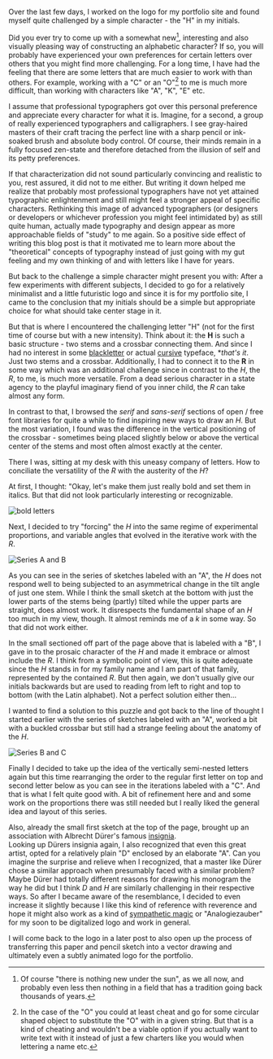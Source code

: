 Over the last few days, I worked on the logo for my portfolio site and found myself quite challenged by a simple character - the "H" in my initials.

Did you ever try to come up with a somewhat new[^fn1], interesting and also visually pleasing way of constructing an alphabetic character? If so, you will probably have experienced your own preferences for certain letters over others that you might find more challenging. For a long time, I have had the feeling that there are some letters that are much easier to work with than others. For example, working with a "C" or an "O"[^fn2] to me is much more difficult, than working with characters like "A", "K", "E" etc.

I assume that professional typographers got over this personal preference and appreciate every character for what it is. Imagine, for a second, a group of really experienced typographers and calligraphers. I see gray-haired masters of their craft tracing the perfect line with a sharp pencil or ink-soaked brush and absolute body control. Of course, their minds remain in a fully focused zen-state and therefore detached from the illusion of self and its petty preferences.

If that characterization did not sound particularly convincing and realistic to you, rest assured, it did not to me either.
But writing it down helped me realize that probably most professional typographers have not yet attained typographic enlightenment and still might feel a stronger appeal of specific characters. Rethinking this image of advanced typographers (or designers or developers or whichever profession you might feel intimidated by) as still quite human, actually made typography and design appear as more approachable fields of "study" to me again. So a positive side effect of writing this blog post is that it motivated me to learn more about the "theoretical" concepts of typography instead of just going with my gut feeling and my own thinking of and with letters like I have for years.

But back to the challenge a simple character might present you with: After a few experiments with different subjects, I decided to go for a relatively minimalist and a little futuristic logo and since it is for my portfolio site, I came to the conclusion that my initials should be a simple but appropriate choice for what should take center stage in it.

But that is where I encountered the challenging letter "H" (not for the first time of course but with a new intensity). Think about it: the **H** is such a basic structure - two stems and a crossbar connecting them. And since I had no interest in some [blackletter](https://en.wikipedia.org/wiki/Blackletter) or actual [cursive](https://en.wikipedia.org/wiki/Cursive) typeface, **that's it*. Just two stems and a crossbar. 
Additionally, I had to connect it to the **R** in some way which was an additional challenge since in contrast to the *H*, the *R*, to me, is much more versatile. From a dead serious character in a state agency to the playful imaginary fiend of you inner child, the *R* can take almost any form. 

In contrast to that, I browsed the *serif* and *sans-serif* sections of open / free font libraries for quite a while to find inspiring new ways to draw an *H*. But the most variation, I found was the difference in the vertical positioning of the crossbar - sometimes being placed slightly below or above the vertical center of the stems and most often almost exactly at the center. 

There I was, sitting at my desk with this uneasy company of letters. How to conciliate the versatility of the *R* with the austerity of the *H*?

At first, I thought: "Okay, let's make them just really bold and set them in italics. But that did not look particularly interesting or recognizable. 

<p class="blog-post-centered-img-wrapper">
    <img 
        src="assets/images/post-images/20210128/post-20210128-img-01.jpeg" 
        alt="bold letters">
    </img>
</p>


Next, I decided to try "forcing" the *H* into the same regime of experimental proportions, and variable angles that evolved in the iterative work with the *R*. 

<p class="blog-post-centered-img-wrapper">
    <img 
        src="assets/images/post-images/20210128/post-20210128-img-02.jpeg" 
        alt="Series A and B">
    </img>
</p>


As you can see in the series of sketches labeled with an "A", the *H* does not respond well to being subjected to an asymmetrical change in the tilt angle of just one stem. While I think the small sketch at the bottom with just the lower parts of the stems being (partly) tilted while the upper parts are straight, does almost work. It disrespects the fundamental shape of an *H* too much in my view, though. It almost reminds me of a *k* in some way. So that did not work either.

In the small sectioned off part of the page above that is labeled with a "B", I gave in to the prosaic character of the *H* and made it embrace or almost include the *R*. I think from a symbolic point of view, this is quite adequate since the *H* stands in for my family name and I am part of that family, represented by the contained *R*. But then again, we don't usually give our initials backwards but are used to reading from left to right and top to bottom (with the Latin alphabet). Not a perfect solution either then...

I wanted to find a solution to this puzzle and got back to the line of thought I started earlier with the series of sketches labeled with an "A", worked a bit with a buckled crossbar but still had a strange feeling about the anatomy of the *H*.

<p class="blog-post-centered-img-wrapper">
    <img 
        src="assets/images/post-images/20210128/post-20210128-img-03.jpeg" 
        alt="Series B and C">
    </img>
</p>

Finally I decided to take up the idea of the vertically semi-nested letters again but this time rearranging the order to the regular first letter on top and second letter below as you can see in the iterations labeled with a "C". And that is what I felt quite good with. A bit of refinement here and and some work on the proportions there was still needed but I really liked the general idea and layout of this series. 

Also, already the small first sketch at the top of the page, brought up an association with Albrecht Dürer's famous [insignia](https://upload.wikimedia.org/wikipedia/commons/8/8e/Albrecht_D%C3%BCrer_-_Monogram_1526.png).  
Looking up Dürers insignia again, I also recognized that even this great artist, opted for a relatively plain "D" enclosed by an elaborate "A". Can you imagine the surprise and relieve when I recognized, that a master like Dürer chose a similar approach when presumably faced with a similar problem? Maybe Dürer had totally different reasons for drawing his monogram the way he did but I think *D* and *H* are similarly challenging in their respective ways. So after I became aware of the resemblance, I decided to even increase it slightly because I like this kind of reference with reverence and hope it might also work as a kind of [sympathetic magic](https://en.wikipedia.org/wiki/Sympathetic_magic) or "Analogiezauber" for my soon to be digitalized logo and work in general.

I will come back to the logo in a later post to also open up the process of transferring this paper and pencil sketch into a vector drawing and ultimately even a subtly animated logo for the portfolio.

[^fn1]: Of course "there is nothing new under the sun", as we all now, and probably even less then nothing in a field that has a tradition going back thousands of years. 
[^fn2]: In the case of the "O" you could at least cheat and go for some circular shaped object to substitute the "O" with in a given string. But that is a kind of cheating and wouldn't be a viable option if you actually want to write text with it instead of just a few charters like you would when lettering a name etc.

